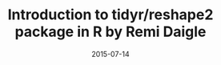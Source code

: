 ---
title: Introduction to tidyr/reshape2 package in R by Remi Daigle
text: Learn to use the tidyr and reshape2 packages in R to tidy up your data to make it easier to analyze and visualize!
location:  Simon Fraser University (Burnaby Campus) SSB 6178
link: https://github.com/ttimbers/studyGroup/issues/1
date: 2015-07-14
time: 3:30 pm

---